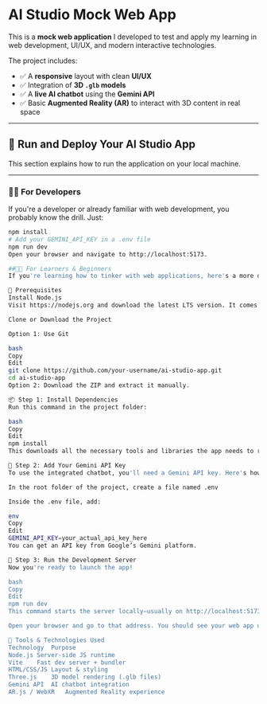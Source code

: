 # AI Studio Mock Web App

This is a **mock web application** I developed to test and apply my learning in web development, UI/UX, and modern interactive technologies.

The project includes:

- ✅ A **responsive** layout with clean **UI/UX**
- ✅ Integration of **3D `.glb` models**
- ✅ A **live AI chatbot** using the **Gemini API**
- ✅ Basic **Augmented Reality (AR)** to interact with 3D content in real space

---

## 🚀 Run and Deploy Your AI Studio App

This section explains how to run the application on your local machine.

---

### 👨‍💻 For Developers

If you're a developer or already familiar with web development, you probably know the drill. Just:

```bash
npm install
# Add your GEMINI_API_KEY in a .env file
npm run dev
Open your browser and navigate to http://localhost:5173.

##🧑‍🎓 For Learners & Beginners
If you're learning how to tinker with web applications, here's a more detailed step-by-step guide to help you run the app locally:

🔧 Prerequisites
Install Node.js
Visit https://nodejs.org and download the latest LTS version. It comes with npm (Node Package Manager), which you’ll use to install project dependencies.

Clone or Download the Project

Option 1: Use Git

bash
Copy
Edit
git clone https://github.com/your-username/ai-studio-app.git
cd ai-studio-app
Option 2: Download the ZIP and extract it manually.

📦 Step 1: Install Dependencies
Run this command in the project folder:

bash
Copy
Edit
npm install
This downloads all the necessary tools and libraries the app needs to run properly. These are listed in the package.json file and are not stored directly in the project for space and version control reasons.

🔐 Step 2: Add Your Gemini API Key
To use the integrated chatbot, you'll need a Gemini API key. Here's how to set it up:

In the root folder of the project, create a file named .env

Inside the .env file, add:

env
Copy
Edit
GEMINI_API_KEY=your_actual_api_key_here
You can get an API key from Google’s Gemini platform.

🚀 Step 3: Run the Development Server
Now you're ready to launch the app!

bash
Copy
Edit
npm run dev
This command starts the server locally—usually on http://localhost:5173.

Open your browser and go to that address. You should see your web app up and running.

🧰 Tools & Technologies Used
Technology	Purpose
Node.js	Server-side JS runtime
Vite	Fast dev server + bundler
HTML/CSS/JS	Layout & styling
Three.js	3D model rendering (.glb files)
Gemini API	AI chatbot integration
AR.js / WebXR	Augmented Reality experience

```
